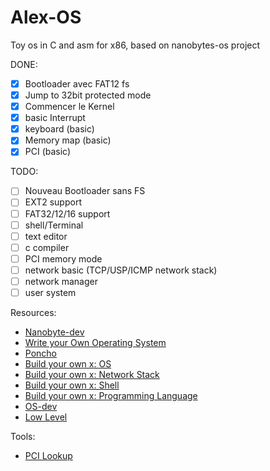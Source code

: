 # Alex-OS
Toy os in C and asm for x86, based on nanobytes-os project

DONE:
- [x] Bootloader avec FAT12 fs
- [x] Jump to 32bit protected mode
- [x] Commencer le Kernel
- [x] basic Interrupt
- [x] keyboard (basic)
- [x] Memory map (basic)
- [x] PCI (basic)

TODO:
- [ ] Nouveau Bootloader sans FS
- [ ] EXT2 support
- [ ] FAT32/12/16 support
- [ ] shell/Terminal
- [ ] text editor
- [ ] c compiler
- [ ] PCI memory mode
- [ ] network basic (TCP/USP/ICMP network stack)
- [ ] network manager
- [ ] user system

Resources:
-  [Nanobyte-dev](https://www.youtube.com/@nanobyte-dev)
-  [Write your Own Operating System](https://www.youtube.com/@writeyourownoperatingsystem)
-  [Poncho](https://www.youtube.com/@poncho2364)
-  [Build your own x: OS](https://github.com/codecrafters-io/build-your-own-x?tab=readme-ov-file#build-your-own-operating-system)
-  [Build your own x: Network Stack](https://github.com/codecrafters-io/build-your-own-x?tab=readme-ov-file#build-your-own-network-stack)
-  [Build your own x: Shell](https://github.com/codecrafters-io/build-your-own-x?tab=readme-ov-file#build-your-own-network-shell)
-  [Build your own x: Programming Language](https://github.com/codecrafters-io/build-your-own-x?tab=readme-ov-file#build-your-own-programming-language)
-  [OS-dev](https://wiki.osdev.org)
-  [Low Level](http://www.lowlevel.eu/wiki/Hauptseite)

Tools:
- [PCI Lookup](https://www.pcilookup.com)
